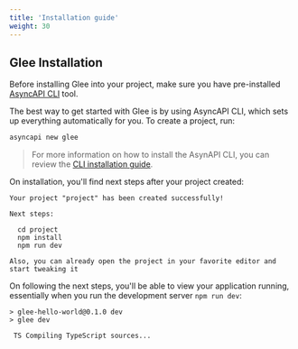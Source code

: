 ```yaml
---
title: 'Installation guide'
weight: 30
---
```


## Glee Installation

Before installing Glee into your project, make sure you have pre-installed [AsyncAPI CLI](https://github.com/asyncapi/cli) tool.

The best way to get started with Glee is by using AsyncAPI CLI, which sets up everything automatically for you. 
To create a project, run:

```sh
asyncapi new glee
```

> For more information on how to install the AsynAPI CLI, you can review the [CLI installation guide](https://www.asyncapi.com/docs/tools/cli/installation).

On installation, you'll find next steps after your project created:

```
Your project "project" has been created successfully!

Next steps:

  cd project
  npm install
  npm run dev

Also, you can already open the project in your favorite editor and start tweaking it
```

On following the next steps, you'll be able to view your application running, 
essentially when you run the development server `npm run dev`:

```
> glee-hello-world@0.1.0 dev
> glee dev

 TS Compiling TypeScript sources...

```
